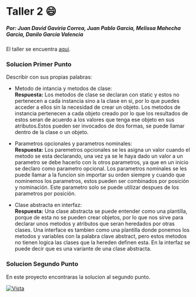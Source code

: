 # Taller 2 :smile:

##### Por: Juan David Gaviria Correa, Juan Pablo Garcia, Melissa Mahecha Garcia, Danilo Garcia Valencia

El taller se encuentra [aqui](https://github.com/juanpasco13/StoreArtemis/blob/master/Extras/Ejercicio/Taller2.docx "Taller 2").

### Solucion Primer Punto

Describir con sus propias palabras:

- Metodo de intancia y metodos de clase:</br>
  **Respuesta:** Los metodos de clase se declaran con static y estos no pertenecen a cada instancia sino a la clase en si, por lo que puedes acceder a ellos sin la necesidad de crear un objeto. Los metodos de instancia pertenecen a cada objeto creado por lo que los resultados de estos seran de acuerdo a los valores que tenga ese objeto en sus atributos.Estos pueden ser invocados de dos formas, se puede llamar dentro de la clase o un objeto.

- Parametros opcionales y parametros nominales:</br>
  **Respuesta:** Los paremetros opcionales se les asigna un valor cuando el metodo se esta declarando, una vez ya se le haya dado un valor a un parametro se debe hacerlo con ls otros parametros, ya que en un inicio se declaro como parametro opcional. Los parametros nominales se les puede llamar a la funcion sin importar su orden siempre y cuando que nominemos los parametros, estos pueden ser combinados por posición y nominación. Este parametro solo se puede utilizar despues de los parametros por posición.


- Clase abstracta en interfaz:</br>
  **Respuesta:** Una clase abstracta se puede entender como una plantilla, porque de esta no se pueden crear objetos, por lo que nos sirve para declarar unos metodos y atributos que seran heredados por otras clases. Una interface es tambien como una plantilla donde ponemos los metodos y variables con la palabra clave abstract, pero estos metodos no tienen logica las clases que la hereden definen esta. En la interfaz se puede decir que es una variante de una clase abstracta.

### Solucion Segundo Punto

En este proyecto encontraras la solucion al segundo punto.

[![Vista](Vista "Vista")](https://github.com/juanpasco13/StoreArtemis/Extras/Images/Vista.png "Vista")

